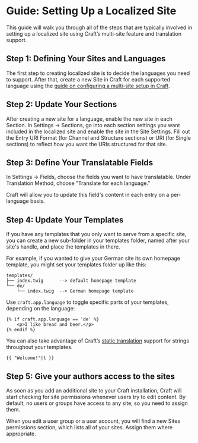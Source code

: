 # Guide: Setting Up a Localized Site

This guide will walk you through all of the steps that are typically involved in setting up a localized site using Craft’s multi-site feature and translation support.

## Step 1: Defining Your Sites and Languages

The first step to creating localized site is to decide the languages you need to support. After that, create a new Site in Craft for each supported language using the [guide on configuring a multi-site setup in Craft](sites.md).

## Step 2: Update Your Sections

After creating a new site for a language, enable the new site in each Section. In Settings → Sections, go into each section settings you want included in the localized site and enable the site in the Site Settings. Fill out the Entry URI Format (for Channel and Structure sections) or URI (for Single sections) to reflect how you want the URIs structured for that site.

## Step 3: Define Your Translatable Fields

In Settings → Fields, choose the fields you want to have translatable. Under Translation Method, choose "Translate for each language."

Craft will allow you to update this field's content in each entry on a per-language basis.

## Step 4: Update Your Templates

If you have any templates that you only want to serve from a specific site, you can create a new sub-folder in your templates folder, named after your site's handle, and place the templates in there.

For example, if you wanted to give your German site its own homepage template, you might set your templates folder up like this:

    templates/
    ├── index.twig      --> default homepage template
    └── de/
        └── index.twig  --> German homepage template
    

Use `craft.app.language` to toggle specific parts of your templates, depending on the language:

```twig
{% if craft.app.language == 'de' %}
    <p>I like bread and beer.</p>
{% endif %}
```

You can also take advantage of Craft’s [static translation](https://docs.craftcms.com/v3/static-translations.html) support for strings throughout your templates.

```twig
{{ "Welcome!"|t }}
```

## Step 5: Give your authors access to the sites

As soon as you add an additional site to your Craft installation, Craft will start checking for site permissions whenever users try to edit content. By default, no users or groups have access to any site, so you need to assign them.

When you edit a user group or a user account, you will find a new Sites permissions section, which lists all of your sites. Assign them where appropriate.